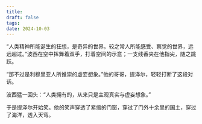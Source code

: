 ```yaml
---
title: 
draft: false
tags: 
date: 2024-10-03
---
```

“人类精神所能诞生的狂想，是奇异的世界。较之常人所能感受、察觉的世界，远远超过。”波西在空中挥舞着双手，打着空间的示意；一支线香夹在他指尖，随之跳跃。  

“那不过是利穆里亚人所推崇的虚妄想象。”他的哥哥，提泽尔，轻轻打断了这段对话。  

波西猛一回头：“人类拥有的，从来只是主观真实与虚妄想象。”  

于是提泽尔开始笑。他的笑声穿透了紧缩的门窗，穿过了门外十余里的国土，穿过了海洋，透入天穹。